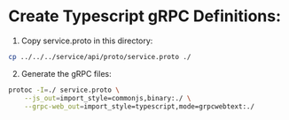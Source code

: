 # Create Typescript gRPC Definitions:

1. Copy service.proto in this directory: 
```bash
cp ../../../service/api/proto/service.proto ./
```
2. Generate the gRPC files:
```bash
protoc -I=./ service.proto \
    --js_out=import_style=commonjs,binary:./ \
    --grpc-web_out=import_style=typescript,mode=grpcwebtext:./
```
